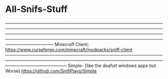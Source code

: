 # All-Snifs-Stuff
———————————————————————————————————————————————————————————————————————————————————————————————————————————————————————————————————————————————————————————
Minecraft Client;
https://www.curseforge.com/minecraft/modpacks/sniff-client
——————————————————————————————————————————————————————————————————————————————————————
Simple- [like the deafult windows apps but Worse]
https://github.com/SnifiPlays/Simple


